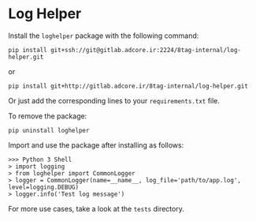 # Log Helper

Install the `loghelper` package with the following command:

```
pip install git+ssh://git@gitlab.adcore.ir:2224/8tag-internal/log-helper.git
```
or
```
pip install git+http://gitlab.adcore.ir/8tag-internal/log-helper.git
```
Or just add the corresponding lines to your `requirements.txt` file.

To remove the package:
```
pip uninstall loghelper
```


Import and use the package after installing as follows:
```
>>> Python 3 Shell
> import logging
> from loghelper import CommonLogger
> logger = CommonLogger(name=__name__, log_file='path/to/app.log', level=logging.DEBUG)
> logger.info('Test log message')

```

For more use cases, take a look at the `tests` directory.
